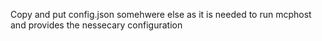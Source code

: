 Copy and put config.json somehwere else as it is needed to run mcphost and provides the nessecary configuration

